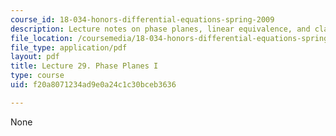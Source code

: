```yaml
---
course_id: 18-034-honors-differential-equations-spring-2009
description: Lecture notes on phase planes, linear equivalence, and classification.
file_location: /coursemedia/18-034-honors-differential-equations-spring-2009/f20a8071234ad9e0a24c1c30bceb3636_MIT18_034s09_lec29.pdf
file_type: application/pdf
layout: pdf
title: Lecture 29. Phase Planes I
type: course
uid: f20a8071234ad9e0a24c1c30bceb3636

---
```

None